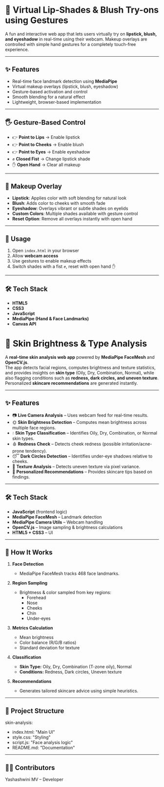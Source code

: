 # 💄 Virtual Lip-Shades & Blush Try-ons using Gestures  

A fun and interactive web app that lets users virtually try on **lipstick, blush, and eyeshadow** in real-time using their webcam. Makeup overlays are controlled with simple hand gestures for a completely touch-free experience.  

---

## ✨ Features  
- Real-time face landmark detection using **MediaPipe**  
- Virtual makeup overlays (lipstick, blush, eyeshadow)  
- Gesture-based activation and control  
- Smooth blending for a natural effect  
- Lightweight, browser-based implementation  

---

## 🖐️ Gesture-Based Control  
- 👉 **Point to Lips** → Enable lipstick  
- 👉 **Point to Cheeks** → Enable blush  
- 👉 **Point to Eyes** → Enable eyeshadow  
- ✊ **Closed Fist** → Change lipstick shade  
- ✋ **Open Hand** → Clear all makeup  

---

## 💋 Makeup Overlay  
- **Lipstick**: Applies color with soft blending for natural look  
- **Blush**: Adds color to cheeks with smooth fade  
- **Eyeshadow**: Overlays vibrant or subtle shades on eyelids  
- **Custom Colors**: Multiple shades available with gesture control  
- **Reset Option**: Remove all overlays instantly with open hand  

---

## 🚀 Usage  
1. Open `index.html` in your browser  
2. Allow **webcam access**  
3. Use gestures to enable makeup effects  
4. Switch shades with a fist ✊, reset with open hand ✋  

---

## 🛠 Tech Stack  
- **HTML5**  
- **CSS3**  
- **JavaScript**  
- **MediaPipe (Hand & Face Landmarks)**  
- **Canvas API**
  

# 🧴 Skin Brightness & Type Analysis  

A **real-time skin analysis web app** powered by **MediaPipe FaceMesh** and **OpenCV.js**.  
The app detects facial regions, computes brightness and texture statistics, and provides insights on **skin type** (Oily, Dry, Combination, Normal), while also flagging conditions such as **redness, dark circles, and uneven texture**. Personalized **skincare recommendations** are generated instantly.  

---

## ✨ Features  

- 📷 **Live Camera Analysis** – Uses webcam feed for real-time results.  
- 🌞 **Skin Brightness Detection** – Computes mean brightness across multiple face regions.  
- 💧 **Skin Type Classification** – Identifies Oily, Dry, Combination, or Normal skin types.  
- 🩸 **Redness Check** – Detects cheek redness (possible irritation/acne-prone tendency).  
- 😴 **Dark Circles Detection** – Identifies under-eye shadows relative to cheeks.  
- 🌸 **Texture Analysis** – Detects uneven texture via pixel variance.  
- 🧾 **Personalized Recommendations** – Provides skincare tips based on findings.  

---

## 🛠️ Tech Stack  

- **JavaScript** (frontend logic)  
- **MediaPipe FaceMesh** – Landmark detection  
- **MediaPipe Camera Utils** – Webcam handling  
- **OpenCV.js** – Image sampling & brightness calculations  
- **HTML5 + CSS3** – UI  

---

## 🚀 How It Works  

1. **Face Detection**  
   - MediaPipe FaceMesh tracks 468 face landmarks.  

2. **Region Sampling**  
   - Brightness & color sampled from key regions:  
     - Forehead  
     - Nose  
     - Cheeks  
     - Chin  
     - Under-eyes  

3. **Metrics Calculation**  
   - Mean brightness  
   - Color balance (R/G/B ratios)  
   - Standard deviation for texture  

4. **Classification**  
   - **Skin Type:** Oily, Dry, Combination (T-zone oily), Normal  
   - **Conditions:** Redness, Dark circles, Uneven texture  

5. **Recommendations**  
   - Generates tailored skincare advice using simple heuristics.  

---

## 📂 Project Structure  

skin-analysis:
  - index.html: "Main UI"
  - style.css: "Styling"
  - script.js: "Face analysis logic"
  - README.md: "Documentation"

---

## 👩‍💻 Contributors

Yashashwini MV – Developer  
